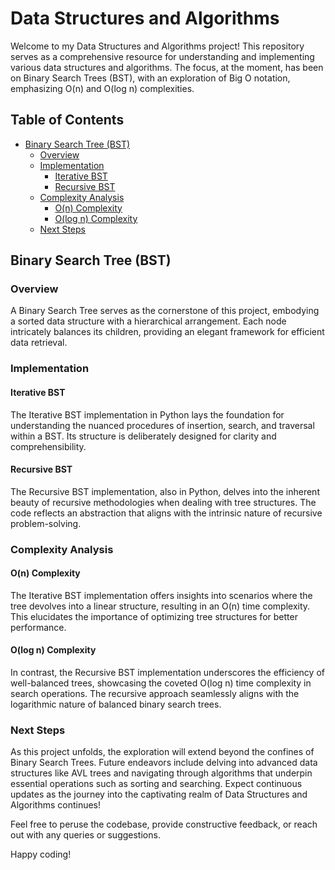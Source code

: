 # Data Structures and Algorithms

Welcome to my Data Structures and Algorithms project! This repository serves as a comprehensive resource for understanding and implementing various data structures and algorithms. The focus, at the moment, has been on Binary Search Trees (BST), with an exploration of Big O notation, emphasizing O(n) and O(log n) complexities.

## Table of Contents

- [Binary Search Tree (BST)](#binary-search-tree-bst)
  - [Overview](#overview)
  - [Implementation](#implementation)
    - [Iterative BST](#iterative-bst)
    - [Recursive BST](#recursive-bst)
  - [Complexity Analysis](#complexity-analysis)
    - [O(n) Complexity](#on-complexity)
    - [O(log n) Complexity](#olog-n-complexity)
  - [Next Steps](#next-steps)

## Binary Search Tree (BST)

### Overview

A Binary Search Tree serves as the cornerstone of this project, embodying a sorted data structure with a hierarchical arrangement. Each node intricately balances its children, providing an elegant framework for efficient data retrieval.

### Implementation

#### Iterative BST

The Iterative BST implementation in Python lays the foundation for understanding the nuanced procedures of insertion, search, and traversal within a BST. Its structure is deliberately designed for clarity and comprehensibility.

#### Recursive BST

The Recursive BST implementation, also in Python, delves into the inherent beauty of recursive methodologies when dealing with tree structures. The code reflects an abstraction that aligns with the intrinsic nature of recursive problem-solving.

### Complexity Analysis

#### O(n) Complexity

The Iterative BST implementation offers insights into scenarios where the tree devolves into a linear structure, resulting in an O(n) time complexity. This elucidates the importance of optimizing tree structures for better performance.

#### O(log n) Complexity

In contrast, the Recursive BST implementation underscores the efficiency of well-balanced trees, showcasing the coveted O(log n) time complexity in search operations. The recursive approach seamlessly aligns with the logarithmic nature of balanced binary search trees.

### Next Steps

As this project unfolds, the exploration will extend beyond the confines of Binary Search Trees. Future endeavors include delving into advanced data structures like AVL trees and navigating through algorithms that underpin essential operations such as sorting and searching. Expect continuous updates as the journey into the captivating realm of Data Structures and Algorithms continues!

Feel free to peruse the codebase, provide constructive feedback, or reach out with any queries or suggestions.

Happy coding!
